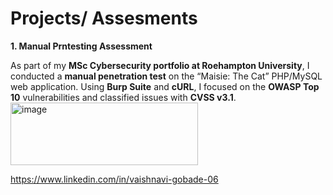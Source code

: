 # Projects/ Assesments 

**1. Manual Prntesting Assessment**

As part of my **MSc Cybersecurity portfolio at Roehampton University**, I conducted a **manual penetration test** on the “Maisie: The Cat” PHP/MySQL web application. Using **Burp Suite** and **cURL**, I focused on the **OWASP Top 10** vulnerabilities and classified issues with **CVSS v3.1**.  <img width="300" height="100" alt="image" src="https://github.com/user-attachments/assets/31d23919-8840-44c8-8a5b-5d75a310512d" /> 

https://www.linkedin.com/in/vaishnavi-gobade-06 
